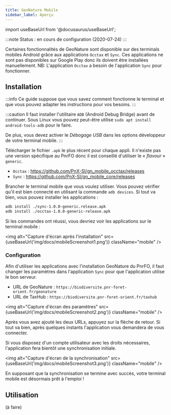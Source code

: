 ```yaml
---
title: GeoNature Mobile
sidebar_label: Aperçu
---
```

import useBaseUrl from '@docusaurus/useBaseUrl';

:::note
Status : en cours de configuration (2020-07-24)
:::

Certaines fonctionnalités de GeoNature sont disponible sur des terminals mobiles Android grâce aux applications `Occtax` et `Sync`. Ces applications ne sont pas disponibles sur Google Play donc ils doivent être installées manuellement. NB: L'application `Occtax` a besoin de l'application `Sync` pour fonctionner.

## Installation

:::info
Ce guide suppose que vous savez comment fonctionne le terminal et que vous pouvez adapter les instructions pour vos besoins.
:::

:::caution
Il faut installer l'utilitaire `ADB` (Android Debug Bridge) avant de continuer. Sous Linux vous pouvez peut-être utilise `sudo apt install android-tools-adb` pour le faire.

De plus, vous devez activer le *Débogage USB* dans les options développeur de votre terminal mobile.
:::

Télécharger le fichier `.apk` le plus récent pour chaque appli. Il n'existe pas une version spécifique au PnrFO donc il est conseillé d'utiliser le « *flavour* » `generic`.

* `Occtax` : <https://github.com/PnX-SI/gn_mobile_occtax/releases>
* `Sync` : <https://github.com/PnX-SI/gn_mobile_core/releases>

Brancher le terminal mobile que vous voulez utiliser. Vous pouvez vérifier qu'il est bien connecté en utilisant la commande  `adb devices`. Si tout va bien, vous pouvez installer les applications :
```bash
adb install ./sync-1.0.0-generic.release.apk
adb install ./occtax-1.0.0-generic-release.apk
```
Si les commandes ont réussi, vous devriez voir les applications sur le terminal mobile :

<img alt="Capture d'écran après l'installation" src={useBaseUrl('img/docs/mobileScreenshot1.png')} className="mobile" />

### Configuration

Afin d'utiliser les applications avec l'installation GeoNature du PnrFO, il faut changer les paramètres dans l'application `Sync` pour que l'application utilise le bon serveur.

* URL de GeoNature : `https://biodiversite.pnr-foret-orient.fr/geonature`
* URL de TaxHub : `https://biodiversite.pnr-foret-orient.fr/taxhub`

<img alt="Capture d'écran des paramètres" src={useBaseUrl('img/docs/mobileScreenshot2.png')} className="mobile" />

Après vous avez ajouté les deux URLs, appuyez sur la flèche de retour. Si tout va bien, après quelques instants l'application vous demandera de vous connecter.

Si vous disposez d'un compte utilisateur avec les droits nécessaires, l'application fera bientôt une synchronisation initiale.

<img alt="Capture d'écran de la synchronisation" src={useBaseUrl('img/docs/mobileScreenshot3.png')} className="mobile" />

En supposant que la synchronisation se termine avec succès, votre terminal mobile est désormais prêt à l'emploi !

## Utilisation

(à faire)
